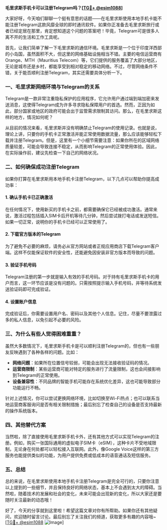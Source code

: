 **毛里求斯手机卡可以注册Telegram吗？[[TG💪+ @esim1088](https://t.me/s/esim1088)]**

大家好呀，今天咱们聊聊一个挺有意思的话题——在毛里求斯使用本地手机卡能不能注册Telegram这款风靡全球的即时通讯软件。如果你正准备去毛里求斯旅行或者已经定居在那里，肯定想知道这个问题的答案吧！毕竟，Telegram可是很多人离不开的生活和工作工具呢。

首先，让我们简单了解一下毛里求斯的通信环境。毛里求斯是一个位于印度洋西部的小岛国，虽然面积不大，但这里的网络基础设施相当不错。主要的电信运营商有Orange、MTH（Mauritius Telecom）等，它们提供的服务覆盖了大部分地区，无论是城市还是乡村，都能享受到相对稳定的移动网络。不过，尽管网络条件不错，关于能否顺利注册Telegram，其实还需要具体分析一下。

### **一、毛里求斯网络环境与Telegram的关系**

Telegram是一款非常注重隐私保护的应用程序，它允许用户通过端到端加密来发送消息，这使得Telegram成为许多寻求隐私保障用户的首选。然而，正因为如此，部分国家或地区的政府可能会出于监管需求限制其访问。那么，在毛里求斯这样的地方，情况如何呢？

从目前的情况来看，毛里求斯并没有明确禁止Telegram的使用记录。也就是说，理论上讲，只要你的手机卡正常激活并能正常使用数据流量，那么应该能够轻松下载并注册Telegram。但是，这里有一个小细节需要注意：如果你所在的区域网络质量较差，可能会导致连接不稳定，从而影响Telegram的正常使用体验。因此，在实际操作前，建议先检查一下自己的网络状况。

### **二、如何确保成功注册Telegram**

如果你打算在毛里求斯用本地手机卡注册Telegram，以下几点可以帮助你提高成功率：

#### **1. 确认手机卡已正确激活**
在任何情况下，使用新买的手机卡之前，都需要确保它已经被成功激活。通常来说，激活过程包括插入SIM卡后开机等待几分钟，然后尝试拨打电话或发送短信。如果一切正常，说明你的手机卡已经可以正常使用了。

#### **2. 下载官方版本的Telegram**
为了避免不必要的麻烦，请务必从官方网站或者正规应用商店下载Telegram客户端。这样不仅能保证软件的安全性，还能避免因安装非官方版本而导致的问题。

#### **3. 验证手机号码**
Telegram注册的第一步就是输入有效的手机号码。对于持有毛里求斯手机卡的用户而言，这一环节应该是没有问题的。只需按照提示输入手机号码，并等待系统发送验证码即可完成验证。

#### **4. 设置账户信息**
完成验证后，你需要设置用户名、密码以及其他个人信息。记住，尽量不要泄露过多的私人信息，以免引起不必要的风险。

### **三、为什么有些人觉得困难重重？**

虽然大多数情况下，毛里求斯手机卡是可以顺利注册Telegram的，但也有一些朋友反映遇到了各种各样的问题。比如：

- **网络问题**：如果所在位置信号较弱，可能会出现无法接收验证码的情况。
- **运营商限制**：某些运营商可能对特定的服务进行了流量限制，这也会间接影响到Telegram的正常使用。
- **设备兼容性**：不同品牌的智能手机可能存在系统优化差异，这也可能导致部分功能运行不畅。

针对上述情况，你可以尝试更换网络环境，比如切换至Wi-Fi热点；也可以联系当地运营商客服询问是否有相关限制措施；最后别忘了检查自己的设备是否支持最新的操作系统版本。

### **四、其他替代方案**

当然啦，除了直接使用毛里求斯手机卡外，还有其他方式可以实现Telegram的注册。例如，购买一张国际通用的虚拟电子SIM卡（eSIM），这种卡片不受地域限制，无论身在何处都可以轻松接入互联网。此外，像Google Voice这样的第三方服务也能提供类似的功能，为用户提供免费或低成本的语音通话及短信服务。

### **五、总结**

总的来说，在毛里求斯使用本地手机卡注册Telegram是完全可行的，只要你注意以上提到的一些细节，并且保持良好的网络状态，基本上不会遇到太大的障碍。当然啦，随着技术的发展和社会的变化，未来可能会出现新的变化，所以大家还是要随时关注最新的动态哦！

好了，今天的分享就到这里啦！希望这篇文章对你有所帮助。如果你还有其他疑问，欢迎随时留言讨论。最后别忘了关注我们的频道，获取更多有趣的内容哦~ [[TG💪+ @esim1088](https://t.me/s/esim1088) ![Image](https://i.postimg.cc/4NQfJmqS/Snipaste-2025-05-13-00-14-12.png)]